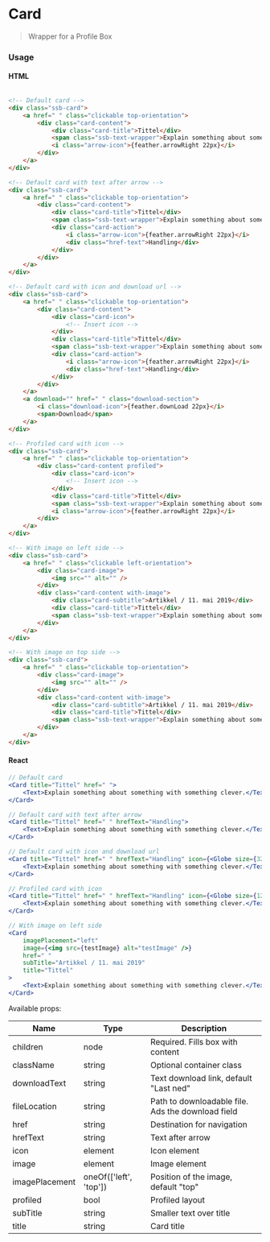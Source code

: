 Card
========

> Wrapper for a Profile Box

### Usage

#### HTML

```html

<!-- Default card -->
<div class="ssb-card">
    <a href=" " class="clickable top-orientation">
        <div class="card-content">
            <div class="card-title">Tittel</div>
            <span class="ssb-text-wrapper">Explain something about something with something clever.</span>
            <i class="arrow-icon">{feather.arrowRight 22px}</i>
        </div>
    </a>
</div>

<!-- Default card with text after arrow -->
<div class="ssb-card">
    <a href=" " class="clickable top-orientation">
        <div class="card-content">
            <div class="card-title">Tittel</div>
            <span class="ssb-text-wrapper">Explain something about something with something clever.</span>
            <div class="card-action">
                <i class="arrow-icon">{feather.arrowRight 22px}</i>
                <div class="href-text">Handling</div>
            </div>
        </div>
    </a>
</div>

<!-- Default card with icon and download url -->
<div class="ssb-card">
    <a href=" " class="clickable top-orientation">
        <div class="card-content">
            <div class="card-icon">
                <!-- Insert icon -->
            </div>
            <div class="card-title">Tittel</div>
            <span class="ssb-text-wrapper">Explain something about something with something clever.</span>
            <div class="card-action">
                <i class="arrow-icon">{feather.arrowRight 22px}</i>
                <div class="href-text">Handling</div>
            </div>
        </div>
    </a>
    <a download="" href=" " class="download-section">
        <i class="download-icon">{feather.downLoad 22px}</i>
        <span>Download</span>
    </a>
</div>

<!-- Profiled card with icon -->
<div class="ssb-card">
    <a href=" " class="clickable top-orientation">
        <div class="card-content profiled">
            <div class="card-icon">
                <!-- Insert icon -->
            </div>
            <div class="card-title">Tittel</div>
            <span class="ssb-text-wrapper">Explain something about something with something clever.</span>
            <i class="arrow-icon">{feather.arrowRight 22px}</i>
        </div>
    </a>
</div>

<!-- With image on left side -->
<div class="ssb-card">
    <a href=" " class="clickable left-orientation">
        <div class="card-image">
            <img src="" alt="" />
        </div>
        <div class="card-content with-image">
            <div class="card-subtitle">Artikkel / 11. mai 2019</div>
            <div class="card-title">Tittel</div>
            <span class="ssb-text-wrapper">Explain something about something with something clever.</span>
        </div>
    </a>
</div>

<!-- With image on top side -->
<div class="ssb-card">
    <a href=" " class="clickable top-orientation">
        <div class="card-image">
            <img src="" alt="" />
        </div>
        <div class="card-content with-image">
            <div class="card-subtitle">Artikkel / 11. mai 2019</div>
            <div class="card-title">Tittel</div>
            <span class="ssb-text-wrapper">Explain something about something with something clever.</span>
        </div>
    </a>
</div>
```

#### React

```jsx harmony
// Default card 
<Card title="Tittel" href=" ">
    <Text>Explain something about something with something clever.</Text>
</Card>

// Default card with text after arrow
<Card title="Tittel" href=" " hrefText="Handling">
    <Text>Explain something about something with something clever.</Text>
</Card>

// Default card with icon and download url
<Card title="Tittel" href=" " hrefText="Handling" icon={<Globe size={32} />} fileLocation="./not_a_file.md" downloadText="Download">
    <Text>Explain something about something with something clever.</Text>
</Card>

// Profiled card with icon
<Card title="Tittel" href=" " hrefText="Handling" icon={<Globe size={120} />} profiled>
    <Text>Explain something about something with something clever.</Text>
</Card>

// With image on left side
<Card
    imagePlacement="left"
    image={<img src={testImage} alt="testImage" />}
    href=" "
    subTitle="Artikkel / 11. mai 2019"
    title="Tittel"
>
    <Text>Explain something about something with something clever.</Text>
</Card>
```

Available props:

| Name       | Type           | Description  |
| ---------- | ------------- | ----- |
| children | node | Required. Fills box with content |
| className   | string | Optional container class|
| downloadText | string | Text download link, default "Last ned" |
| fileLocation | string | Path to downloadable file. Ads the download field |
| href | string | Destination for navigation |
| hrefText | string | Text after arrow |
| icon | element | Icon element |
| image | element | Image element |
| imagePlacement | oneOf(['left', 'top']) | Position of the image, default "top"  |
| profiled | bool | Profiled layout |
| subTitle | string | Smaller text over title |
| title | string | Card title |
